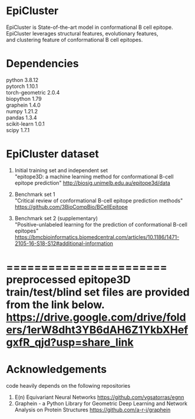 # EpiCluster


EpiCluster is State-of-the-art model in conformational B cell epitope.<br />
EpiCluster leverages structural features, evolutionary features, <br /> and clustering feature
of conformational B cell epitopes.


Dependencies
=======================
python 3.8.12<br />
pytorch 1.10.1<br />
torch-geometric 2.0.4<br />
biopython 1.79<br />
graphein 1.4.0<br />
numpy 1.21.2<br />
pandas 1.3.4<br />
scikit-learn 1.0.1<br />
scipy 1.7.1<br />


EpiCluster dataset 
=======================
1. Initial training set and independent set<br />
"epitope3D: a machine learning method for conformational B-cell epitope prediction"
http://biosig.unimelb.edu.au/epitope3d/data

2. Benchmark set 1<br />
"Critical review of conformational B-cell epitope prediction methods"
https://github.com/3BioCompBio/BCellEpitope

3. Benchmark set 2 (supplementary)<br />
"Positive-unlabeled learning for the prediction of conformational B-cell epitopes"
https://bmcbioinformatics.biomedcentral.com/articles/10.1186/1471-2105-16-S18-S12#additional-information

======================= 
preprocessed epitope3D train/test/blind set files are provided from the link below.
https://drive.google.com/drive/folders/1erW8dht3YB6dAH6Z1YkbXHefgxfR_qjd?usp=share_link
=======================

Acknowledgements
=======================
code heavily depends on the following repositories
1. E(n) Equivariant Neural Networks https://github.com/vgsatorras/egnn
2. Graphein - a Python Library for Geometric Deep Learning and Network Analysis on Protein Structures
   https://github.com/a-r-j/graphein
